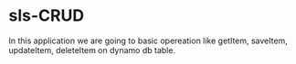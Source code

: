 # sls-CRUD
In this application we are going to basic opereation like getItem, saveItem, updateItem, deleteItem on dynamo db table.

